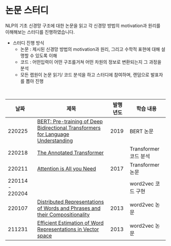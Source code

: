 논문 스터디
====================
NLP의 기초 신경망 구조에 대한 논문을 읽고 각 신경망 방법의 motivation과 원리를 이해해보는 스터디를 진행하였습니다.

- 스터디 진행 방식
     - 논문 : 제시된 신경망 방법의 motivation과 원리, 그리고 수학적 표현에 대해 설명할 수 있도록 이해
     - 코드 : 어떤입력이 어떤 구조를거쳐 어떤 차원의 정보로 변환되는지 그 과정을 분석
     - 모든 랩원이 논문 읽기/ 코드 분석을 하고 스터디에 참여하며, 랜덤으로 발표자를 뽑아 진행
<br>

|날짜|제목|발행 년도|학습 내용|
|----|----|----|----|
|220225|[BERT: Pre-training of Deep Bidirectional Transformers for Language Understanding](https://arxiv.org/pdf/1810.04805.pdf)|2019|BERT 논문|
|220218|[The Annotated Transformer](https://nlp.seas.harvard.edu/2018/04/03/attention.html)||Transformer 코드 분석|
|220211|[Attention is All you Need](https://proceedings.neurips.cc/paper/2017/file/3f5ee243547dee91fbd053c1c4a845aa-Paper.pdf)|2017|Transformer 논문|
|220114 - 220204|||word2vec 코드 구현|
|220107|[Distributed Representations of Words and Phrases and their Compositionality](https://arxiv.org/pdf/1310.4546.pdf)|2013|word2vec 논문|
|211231|[Efficient Estimation of Word Representations in Vector space](https://arxiv.org/pdf/1301.3781.pdf)|2013|word2vec 논문|
